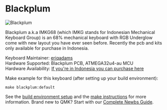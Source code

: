 # Blackplum
![Blackplum](https://i.imgur.com/EOUQk4J.png)

Blackplum a.k.a IMKG68 (which IMKG stands for Indonesian Mechanical Keyboard Group) is an 68% mechanical keyboard with RGB Underglow come with new layout you have ever seen before. Recently the pcb and kits only available for purchase in Indonesia.

Keyboard Maintainer: [eriqadams](https://github.com/eriqadams)  
Hardware Supported: Blackplum PCB, ATMEGA32u4-au MCU  
Hardware Availability: [If you're in Indonesia you can purchase here](https://tokopedia.com/pixlup) 

Make example for this keyboard (after setting up your build environment):

    make blackplum:default

See the [build environment setup](https://docs.qmk.fm/#/getting_started_build_tools) and the [make instructions](https://docs.qmk.fm/#/getting_started_make_guide) for more information. Brand new to QMK? Start with our [Complete Newbs Guide](https://docs.qmk.fm/#/newbs).

